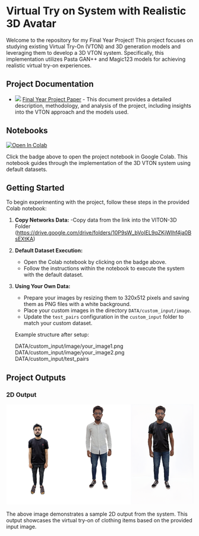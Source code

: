 # Virtual Try on System with Realistic 3D Avatar

Welcome to the repository for my Final Year Project! This project focuses on studying existing Virtual Try-On (VTON) and 3D generation models and leveraging them to develop a 3D VTON system. Specifically, this implementation utilizes Pasta GAN++ and Magic123 models for achieving realistic virtual try-on experiences.

## Project Documentation

- <img src="https://upload.wikimedia.org/wikipedia/commons/thumb/8/87/PDF_file_icon.svg/15px-PDF_file_icon.svg.png">  [Final Year Project Paper](https://github.com/MoeenArif1/VITON-3D/blob/main/fyp-%20paper.pdf) - This document provides a detailed description, methodology, and analysis of the project, including insights into the VTON approach and the models used.

## Notebooks

[![Open In Colab](https://colab.research.google.com/assets/colab-badge.svg)](https://colab.research.google.com/github/MoeenArif1/VITON-3D/blob/main/VTON_3D.ipynb)

Click the badge above to open the project notebook in Google Colab. This notebook guides through the implementation of the 3D VTON system using default datasets.

## Getting Started

To begin experimenting with the project, follow these steps in the provided Colab notebook:

1. **Copy Networks Data:**
    -Copy data from the link into the VITON-3D Folder (https://drive.google.com/drive/folders/10P9sW_bVoIEL9qZKjWIhf4ja0BsEXtKA)

3. **Default Dataset Execution:**
   - Open the Colab notebook by clicking on the badge above.
   - Follow the instructions within the notebook to execute the system with the default dataset.

4. **Using Your Own Data:**
   - Prepare your images by resizing them to 320x512 pixels and saving them as PNG files with a white background.
   - Place your custom images in the directory `DATA/custom_input/image`.
   - Update the `test_pairs` configuration in the `custom_input` folder to match your custom dataset.

   Example structure after setup:
   
   DATA/custom_input/image/your_image1.png
   DATA/custom_input/image/your_image2.png
   DATA/custom_input/test_pairs



## Project Outputs

### 2D Output
![2D Output](https://github.com/MoeenArif1/VITON-3D/blob/main/DATA/output/stored___input.png)

The above image demonstrates a sample 2D output from the system. This output showcases the virtual try-on of clothing items based on the provided input image.




